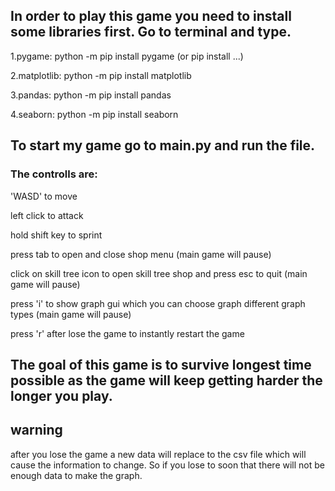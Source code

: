 ##  In order to play this game you need to install some libraries first. Go to terminal and type.

1.pygame: python -m pip install pygame (or pip install ...)

2.matplotlib: python -m pip install matplotlib

3.pandas: python -m pip install pandas

4.seaborn: python -m pip install seaborn

##  To start my game go to main.py and run the file.

###  The controlls are:

'WASD' to move

left click to attack

hold shift key to sprint

press tab to open and close shop menu (main game will pause)

click on skill tree icon to open skill tree shop and press esc to quit (main game will pause)

press 'i' to show graph gui which you can choose graph different graph types (main game will pause)

press 'r' after lose the game to instantly restart the game

##  The goal of this game is to survive longest time possible as the game will keep getting harder the longer you play.

## warning
after you lose the game a new data will replace to the csv file which will cause the information to change. So if you lose to soon that there will not be enough data to make the graph.



